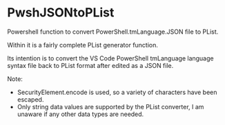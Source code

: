 # PwshJSONtoPList

Powershell function to convert PowerShell.tmLanguage.JSON file to PList.

Within it is a fairly complete PList generator function.

Its intention is to convert the VS Code PowerShell tmLanguage language syntax file back to PList format after edited as a JSON file.

Note:
- SecurityElement.encode is used, so a variety of characters have been escaped.
- Only string data values are supported by the PList converter, I am unaware if any other data types are needed.

